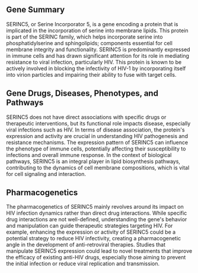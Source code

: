 ## Gene Summary
SERINC5, or Serine Incorporator 5, is a gene encoding a protein that is implicated in the incorporation of serine into membrane lipids. This protein is part of the SERINC family, which helps incorporate serine into phosphatidylserine and sphingolipids; components essential for cell membrane integrity and functionality. SERINC5 is predominantly expressed in immune cells and has drawn significant attention for its role in mediating resistance to viral infection, particularly HIV. This protein is known to be actively involved in blocking the infectivity of HIV-1 by incorporating itself into virion particles and impairing their ability to fuse with target cells.

## Gene Drugs, Diseases, Phenotypes, and Pathways
SERINC5 does not have direct associations with specific drugs or therapeutic interventions, but its functional role impacts disease, especially viral infections such as HIV. In terms of disease association, the protein's expression and activity are crucial in understanding HIV pathogenesis and resistance mechanisms. The expression pattern of SERINC5 can influence the phenotype of immune cells, potentially affecting their susceptibility to infections and overall immune response. In the context of biological pathways, SERINC5 is an integral player in lipid biosynthesis pathways, contributing to the dynamics of cell membrane compositions, which is vital for cell signaling and interaction.

## Pharmacogenetics
The pharmacogenetics of SERINC5 mainly revolves around its impact on HIV infection dynamics rather than direct drug interactions. While specific drug interactions are not well-defined, understanding the gene's behavior and manipulation can guide therapeutic strategies targeting HIV. For example, enhancing the expression or activity of SERINC5 could be a potential strategy to reduce HIV infectivity, creating a pharmacogenetic angle in the development of anti-retroviral therapies. Studies that manipulate SERINC5 expression could lead to novel treatments that improve the efficacy of existing anti-HIV drugs, especially those aiming to prevent the initial infection or reduce viral replication and transmission.